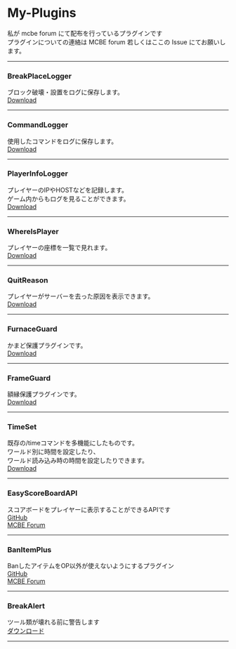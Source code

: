 # My-Plugins
私が mcbe forum にて配布を行っているプラグインです  
プラグインについての連絡は MCBE forum 若しくはここの Issue にてお願いします。
***
### BreakPlaceLogger
ブロック破壊・設置をログに保存します。  
[Download](https://forum.mcbe.jp/resources/296/)
***


### CommandLogger
使用したコマンドをログに保存します。  
[Download](https://forum.mcbe.jp/resources/294/)
***


### PlayerInfoLogger
プレイヤーのIPやHOSTなどを記録します。  
ゲーム内からもログを見ることができます。  
[Download](https://forum.mcbe.jp/resources/381/)
***


### WhereIsPlayer
プレイヤーの座標を一覧で見れます。  
[Download](https://forum.mcbe.jp/resources/293/)
***


### QuitReason
プレイヤーがサーバーを去った原因を表示できます。  
[Download](https://forum.mcbe.jp/resources/382/)
***


### FurnaceGuard
かまど保護プラグインです。  
[Download](https://forum.mcbe.jp/resources/380/)
***


### FrameGuard
額縁保護プラグインです。  
[Download](https://forum.mcbe.jp/resources/323/)
***


### TimeSet
既存の/timeコマンドを多機能にしたものです。  
ワールド別に時間を設定したり、  
ワールド読み込み時の時間を設定したりできます。  
[Download](https://forum.mcbe.jp/resources/397/)
***

### EasyScoreBoardAPI
スコアボードをプレイヤーに表示することができるAPIです  
[GitHub](https://github.com/Saisana299/EasyScoreboardAPI)  
[MCBE Forum](https://forum.mcbe.jp/resources/403/)
***

### BanItemPlus
BanしたアイテムをOP以外が使えないようにするプラグイン  
[GitHub](https://github.com/Saisana299/BanItemPlus)  
[MCBE Forum](https://forum.mcbe.jp/resources/406/)
***

### BreakAlert
ツール類が壊れる前に警告します  
[ダウンロード](https://forum.mcbe.jp/resources/408/)
***
